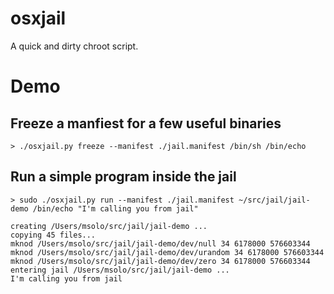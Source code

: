 # osxjail
A quick and dirty chroot script.

# Demo

## Freeze a manfiest for a few useful binaries

```
> ./osxjail.py freeze --manifest ./jail.manifest /bin/sh /bin/echo
```

## Run a simple program inside the jail
```
> sudo ./osxjail.py run --manifest ./jail.manifest ~/src/jail/jail-demo /bin/echo "I'm calling you from jail"

creating /Users/msolo/src/jail/jail-demo ...
copying 45 files...
mknod /Users/msolo/src/jail/jail-demo/dev/null 34 6178000 576603344
mknod /Users/msolo/src/jail/jail-demo/dev/urandom 34 6178000 576603344
mknod /Users/msolo/src/jail/jail-demo/dev/zero 34 6178000 576603344
entering jail /Users/msolo/src/jail/jail-demo ...
I'm calling you from jail
```
